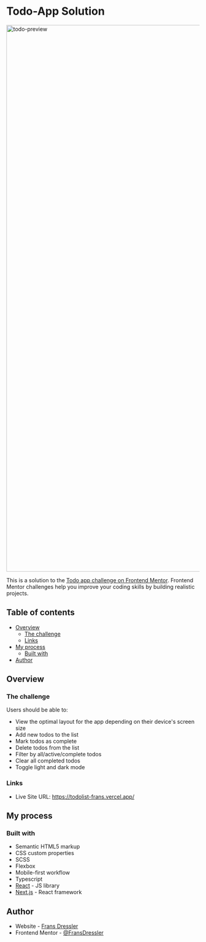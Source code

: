# Todo-App Solution
<img width="1427" alt="todo-preview" src="https://github.com/FransDressler/my_programming_exercises/assets/111640197/66c3a976-2474-4791-975b-7863a1174ac7">


This is a solution to the [Todo app challenge on Frontend Mentor](https://www.frontendmentor.io/challenges/todo-app-Su1_KokOW). Frontend Mentor challenges help you improve your coding skills by building realistic projects. 
## Table of contents

- [Overview](#overview)
  - [The challenge](#the-challenge)
  - [Links](#links)
- [My process](#my-process)
  - [Built with](#built-with)
- [Author](#author)

## Overview

### The challenge

Users should be able to:

- View the optimal layout for the app depending on their device's screen size
- Add new todos to the list
- Mark todos as complete
- Delete todos from the list
- Filter by all/active/complete todos
- Clear all completed todos
- Toggle light and dark mode

### Links
- Live Site URL: https://todolist-frans.vercel.app/

## My process

### Built with

- Semantic HTML5 markup
- CSS custom properties
- SCSS
- Flexbox
- Mobile-first workflow
- Typescript
- [React](https://reactjs.org/) - JS library
- [Next.js](https://nextjs.org/) - React framework

## Author

- Website - [Frans Dressler](https://fransdressler.vercel.app/)
- Frontend Mentor - [@FransDressler](https://www.frontendmentor.io/profile/FransDressler)

